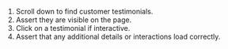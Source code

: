 1. Scroll down to find customer testimonials.
2. Assert they are visible on the page.
3. Click on a testimonial if interactive.
4. Assert that any additional details or interactions load correctly.